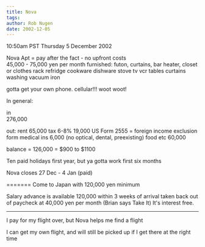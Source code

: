```yaml
---
title: Nova
tags: 
author: Rob Nugen
date: 2002-12-05
---
```


<p class=date>10:50am PST Thursday 5 December 2002</p>

Nova Apt = pay after the fact   - no upfront costs  
45,000 - 75,000 yen per month
  furnished: futon, curtains, bar heater, closet or clothes rack
refridge cookware dishware stove
tv vcr tables curtains
washing vacuum
iron

gotta get your own phone.  cellular!!!  woot woot!


In general:

in  
276,000

out:
rent         65,000
tax   6-8%   19,000
US Form 2555 = foreign income exclusion form
medical ins  6,000  (no optical, dental, preexisting)
food etc     60,000

balance = 126,000 = $900 to $1100

Ten paid holidays first year, but ya gotta work first six months

Nova closes 27 Dec - 4 Jan (paid)

=======
Come to Japan with 120,000 yen minimum

Salary advance is available 120,000 within 3 weeks of arrival
taken back out of paycheck at 40,000 yen per month (Brian says Take
It)
It's interest free.

-----  

I pay for my flight over, but Nova helps me find a flight

I can get my own flight, and will still be picked up if I get there at
the right time

